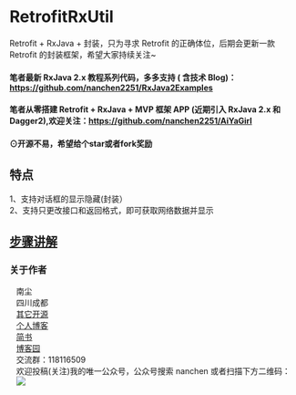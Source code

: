 # RetrofitRxUtil
Retrofit + RxJava + 封装，只为寻求 Retrofit 的正确体位，后期会更新一款 Retrofit 的封装框架，希望大家持续关注~

#### 笔者最新 RxJava 2.x 教程系列代码，多多支持 ( 含技术 Blog)：https://github.com/nanchen2251/RxJava2Examples
#### 笔者从零搭建 Retrofit + RxJava + MVP 框架 APP (近期引入 RxJava 2.x 和 Dagger2),欢迎关注：https://github.com/nanchen2251/AiYaGirl


#### ⊙开源不易，希望给个star或者fork奖励
## 特点
  1、支持对话框的显示隐藏(封装）<br>
  2、支持只更改接口和返回格式，即可获取网络数据并显示<br>
## [步骤讲解](http://www.cnblogs.com/liushilin/p/6164901.html)
### 关于作者
    南尘<br>
    四川成都<br>
    [其它开源](https://github.com/nanchen2251/)<br>
    [个人博客](https://nanchen2251.github.io/)<br>
    [简书](http://www.jianshu.com/u/f690947ed5a6)<br>
    [博客园](http://www.cnblogs.com/liushilin/)<br>
    交流群：118116509<br>
    欢迎投稿(关注)我的唯一公众号，公众号搜索 nanchen 或者扫描下方二维码：<br>
    ![](http://images2015.cnblogs.com/blog/845964/201707/845964-20170718083641599-1963842541.jpg)

